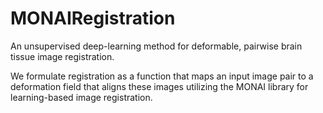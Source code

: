 # MONAIRegistration
An unsupervised deep-learning method for deformable, pairwise brain tissue image registration.

We formulate registration as a function that maps an input image pair to a deformation field that aligns these images utilizing the MONAI library for learning-based image registration.